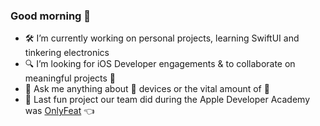 ### Good morning 💫


- 🛠 I’m currently working on personal projects, learning SwiftUI and tinkering electronics
- 🔍 I’m looking for iOS Developer engagements & to collaborate on meaningful projects 🌱
- 💬 Ask me anything about 🍎 devices or the vital amount of 🍫
- 📱 Last fun project our team did during the Apple Developer Academy was [OnlyFeat](https://apps.apple.com/fr/app/onlyfeat/id1626507841?at=1l3v87c&ct=mac) 👈



<!--
**Keyhou/Keyhou** is a ✨ _special_ ✨ repository because its `README.md` (this file) appears on your GitHub profile.

Here are some ideas to get you started:

- 🔭 I’m currently working on ...
- 🌱 I’m currently learning ...
- 👯 I’m looking to collaborate on ...
- 🤔 I’m looking for help with ...
- 💬 Ask me about ...
- 📫 How to reach me: ...
- 😄 Pronouns: ...
- ⚡ Fun fact: ...


![OnlyFeat - App Store Template](https://user-images.githubusercontent.com/31210145/219065748-87f166f0-5789-4f08-93f9-25b528517796.png)
-->
